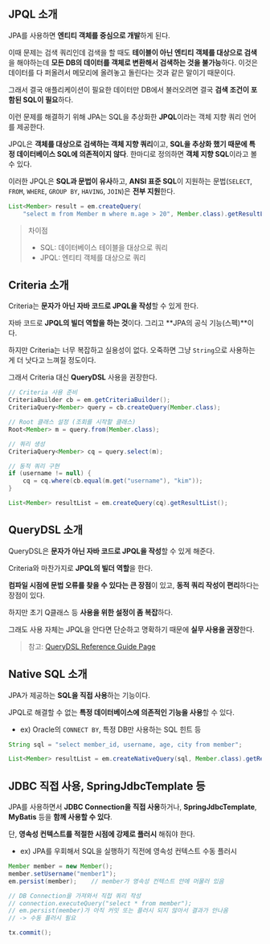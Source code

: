 ## JPQL 소개

JPA를 사용하면 **엔티티 객체를 중심으로 개발**하게 된다. 

이때 문제는 검색 쿼리인데 검색을 할 때도 **테이블이 아닌 엔티티 객체를 대상으로 검색**을 해야하는데 **모든 DB의 데이터를 객체로 변환해서 검색하는 것을 불가능**하다. 이것은 데이터를 다 퍼올려서 메모리에 올려놓고 돌린다는 것과 같은 말이기 때문이다.

그래서 결국 애플리케이션이 필요한 데이터만 DB에서 불러오려면 결국 **검색 조건이 포함된 SQL이 필요**하다. 

이런 문제를 해결하기 위해 JPA는 SQL을 추상화한 **JPQL**이라는 객체 지향 쿼리 언어를 제공한다. 

JPQL은 **객체를 대상으로 검색하는 객체 지향 쿼리**이고, **SQL을 추상화 했기 때문에 특정 데이터베이스 SQL에 의존적이지 않다**. 한마디로 정의하면 **객체 지향 SQL**이라고 볼 수 있다.

이러한 JPQL은 **SQL과 문법이 유사**하고, **ANSI 표준 SQL**이 지원하는 문법(`SELECT`, `FROM`, `WHERE`, `GROUP BY`, `HAVING`, `JOIN`)은 **전부 지원**한다.

```java
List<Member> result = em.createQuery(
	"select m from Member m where m.age > 20", Member.class).getResultList();
```


> 차이점
> - SQL: 데이터베이스 테이블을 대상으로 쿼리
> - JPQL: 엔티티 객체를 대상으로 쿼리 


## Criteria 소개

Criteria는 **문자가 아닌 자바 코드로 JPQL을 작성**할 수 있게 한다. 

자바 코드로 **JPQL의 빌더 역할을 하는 것**이다. 그리고 **JPA의 공식 기능(스펙)**이다.

하지만 Criteria는 너무 복잡하고 실용성이 없다. 오죽하면 그냥 `String`으로 사용하는게 더 낫다고 느껴질 정도이다.

그래서 Criteria 대신 **QueryDSL** 사용을 권장한다.

```java
// Criteria 사용 준비
CriteriaBuilder cb = em.getCriteriaBuilder();
CriteriaQuery<Member> query = cb.createQuery(Member.class);

// Root 클래스 설정 (조회를 시작할 클래스)
Root<Member> m = query.from(Member.class);

// 쿼리 생성
CriteriaQuery<Member> cq = query.select(m);

// 동적 쿼리 구현
if (username != null) {
	cq = cq.where(cb.equal(m.get("username"), "kim"));
}

List<Member> resultList = em.createQuery(cq).getResultList();
```


## QueryDSL 소개

QueryDSL은 **문자가 아닌 자바 코드로 JPQL을 작성**할 수 있게 해준다.

Criteria와 마찬가지로 **JPQL의 빌더 역할**을 한다. 

**컴파일 시점에 문법 오류를 찾을 수 있다는 큰 장점**이 있고, **동적 쿼리 작성이 편리**하다는 장점이 있다.

하지만 초기 Q클래스 등 **사용을 위한 설정이 좀 복잡**하다.

그래도 사용 자체는 JPQL을 안다면 단순하고 명확하기 때문에 **실무 사용을 권장**한다.

> 참고: [QueryDSL Reference Guide Page](http://querydsl.com/static/querydsl/5.0.0/reference/html_single/)


## Native SQL 소개

JPA가 제공하는 **SQL을 직접 사용**하는 기능이다.

JPQL로 해결할 수 없는 **특정 데이터베이스에 의존적인 기능을 사용**할 수 있다.
- ex) Oracle의 `CONNECT BY`, 특정 DB만 사용하는 SQL 힌트 등

```java
String sql = "select member_id, username, age, city from member";

List<Member> resultList = em.createNativeQuery(sql, Member.class).getResultList();
```


## JDBC 직접 사용, SpringJdbcTemplate 등

JPA를 사용하면서 **JDBC Connection을 직접 사용**하거나, **SpringJdbcTemplate**, **MyBatis** 등을 **함께 사용할 수 있다**.

단, **영속성 컨텍스트를 적절한 시점에 강제로 플러시** 해줘야 한다.
- ex) JPA를 우회해서 SQL을 실행하기 직전에 영속성 컨텍스트 수동 플러시

```java
Member member = new Member();
member.setUsername("member1");
em.persist(member);    // member가 영속성 컨텍스트 안에 머물러 있음

// DB Connection을 가져와서 직접 쿼리 작성
// connection.executeQuery("select * from member");
// em.persist(member)가 아직 커밋 또는 플러시 되지 않아서 결과가 안나옴 
// -> 수동 플러시 필요

tx.commit();
```